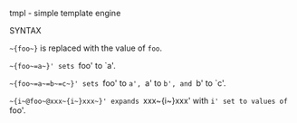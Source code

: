 tmpl - simple template engine

SYNTAX

`~{foo~}` is replaced with the value of `foo`.

`~{foo~=a~}' sets `foo' to `a'.

`~{foo~=a~=b~=c~}' sets `foo' to `a', `a' to `b', and `b' to `c'.

`~{i~@foo~@xxx~{i~}xxx~}' expands `xxx~{i~}xxx' with `i' set to values of `foo'.
